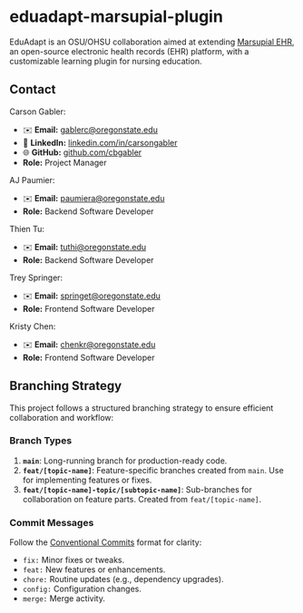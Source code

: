 # eduadapt-marsupial-plugin

EduAdapt is an OSU/OHSU collaboration aimed at extending [Marsupial EHR](https://marsupialemr.com/), an open-source electronic health records (EHR) platform, with a customizable learning plugin for nursing education.

## Contact  
Carson Gabler:  
- ✉️ **Email:** [gablerc@oregonstate.edu](mailto:gablerc@oregonstate.edu)  
- 💼 **LinkedIn:** [linkedin.com/in/carsongabler](https://www.linkedin.com/in/carsongabler)  
- 🌐 **GitHub:** [github.com/cbgabler](https://github.com/cbgabler)
- **Role:** Project Manager

AJ Paumier:  
- ✉️ **Email:** [paumiera@oregonstate.edu](mailto:paumiera@oregonstate.edu)
- **Role:** Backend Software Developer

Thien Tu:  
- ✉️ **Email:** [tuthi@oregonstate.edu](mailto:tuthi@oregonstate.edu)
- **Role:** Backend Software Developer

Trey Springer:  
- ✉️ **Email:** [springet@oregonstate.edu](mailto:springet@oregonstate.edu)
- **Role:** Frontend Software Developer

Kristy Chen:  
- ✉️ **Email:** [chenkr@oregonstate.edu](mailto:chenkr@oregonstate.edu)
- **Role:** Frontend Software Developer

## Branching Strategy

This project follows a structured branching strategy to ensure efficient collaboration and workflow:

### Branch Types
1. **`main`**: Long-running branch for production-ready code.  
2. **`feat/[topic-name]`**: Feature-specific branches created from `main`. Use for implementing features or fixes.  
3. **`feat/[topic-name]-topic/[subtopic-name]`**: Sub-branches for collaboration on feature parts. Created from `feat/[topic-name]`.  

### Commit Messages
Follow the [Conventional Commits](https://www.conventionalcommits.org/en/v1.0.0/) format for clarity:
- `fix:` Minor fixes or tweaks.
- `feat:` New features or enhancements.
- `chore:` Routine updates (e.g., dependency upgrades).
- `config:` Configuration changes.
- `merge:` Merge activity.
